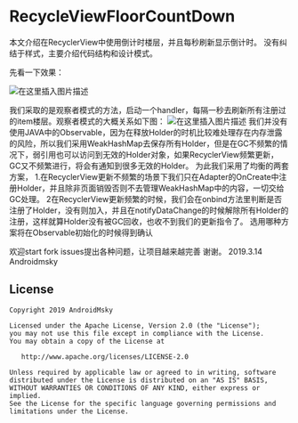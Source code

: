 # RecycleViewFloorCountDown


本文介绍在RecyclerView中使用倒计时楼层，并且每秒刷新显示倒计时。
没有纠结于样式，主要介绍代码结构和设计模式。

先看一下效果：

 ![在这里插入图片描述](https://img-blog.csdnimg.cn/20190314162447643.gif)

我们采取的是观察者模式的方法，启动一个handler，每隔一秒去刷新所有注册过的item楼层。观察者模式的大概关系如下图：
![在这里插入图片描述](https://img-blog.csdnimg.cn/20190314165911923.png?x-oss-process=image/watermark,type_ZmFuZ3poZW5naGVpdGk,shadow_10,text_aHR0cHM6Ly9ibG9nLmNzZG4ubmV0L0FuZHJvaWRNc2t5,size_16,color_FFFFFF,t_70)
我们并没有使用JAVA中的Observable，因为在释放Holder的时机比较难处理存在内存泄露的风险，所以我们采用WeakHashMap去保存所有Holder，但是在GC不频繁的情况下，弱引用也可以访问到无效的Holder对象，如果RecyclerView频繁更新，GC又不频繁进行，将会有通知到很多无效的Holder。
为此我们采用了均衡的两套方案，
1.在RecyclerView更新不频繁的场景下我们只在Adapter的OnCreate中注册Holder，并且除非页面销毁否则不去管理WeakHashMap中的内容，一切交给GC处理。
2在RecyclerView更新频繁的时候，我们会在onbind方法里判断是否注册了Holder，没有则加入，并且在notifyDataChange的时候解除所有Holder的注册，这样就算Holder没有被GC回收，也收不到我们的更新指令了。
选用哪种方案将在Observable初始化的时候得到确认





欢迎start fork issues提出各种问题，让项目越来越完善 谢谢。
	2019.3.14 Androidmsky
## License

    Copyright 2019 AndroidMsky

    Licensed under the Apache License, Version 2.0 (the "License");
    you may not use this file except in compliance with the License.
    You may obtain a copy of the License at

       http://www.apache.org/licenses/LICENSE-2.0

    Unless required by applicable law or agreed to in writing, software
    distributed under the License is distributed on an "AS IS" BASIS,
    WITHOUT WARRANTIES OR CONDITIONS OF ANY KIND, either express or implied.
    See the License for the specific language governing permissions and
    limitations under the License.

